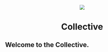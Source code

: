 <p align="center">
  <a href="https://collective.github.io/">
    <img src="https://github.com/collective.png">
  </a>
</p>
<h1 align="center">Collective</h1>
<h2>Welcome to the Collective.</h2>


